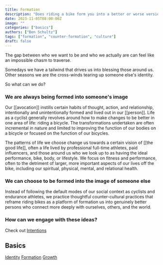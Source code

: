 ```yaml
---
title: Formation
description: "Does riding a bike form you into a better or worse version of yourself?"
date: 2023-11-05T08:00:00Z
image: ""
categories: ["basics"]
authors: ["Ben Schultz"]
tags: ["formation", "counter-formation", "culture"]
draft: false
---
```


The gap between who we want to be and who we actually are can feel like an impossible chasm to traverse.

Somedays we have a tailwind that drives us into blessing those around us. Other seasons we are the cross-winds tearing up someone else's identity.

So what can we do?

### We are always being formed into someone's image

Our [[avocation]] instills certain habits of thought, action, and relationship, intentionally and unintentionally formed and lived out in our [[person]]. Life as a cyclist generally revolves around how to make changes to be better in one area of life: riding a bicycle. The transformations undertaken are often incremental in nature and limited to improving the function of our bodies on a bicycle or focused on the function of our bicycles.

The patterns of life we choose change us towards a certain vision of [[the good life]], often a life lived by professional full-time athletes, paid influencers, and those around us who we look up to as having the ideal performance, bike, body, or lifestyle. We focus on fitness and performance, often to the detriment of larger, more important aspects of our lives off the bike, including our spiritual, physical, mental, and relational health.

### We can choose to be formed into the image of someone else

Instead of following the default modes of our social context as cyclists and endurance athletes, we practice thoughtful counter-cultural practices that reframe riding bikes as a platform of formation us into genuinely better persons who connect more deeply with ourselves, others, and the world.

### How can we engage with these ideas?

Check out [Intentions](./intentions)

## Basics

[Identity](./identity)
[Formation](./formation)
[Growth](./growth)
